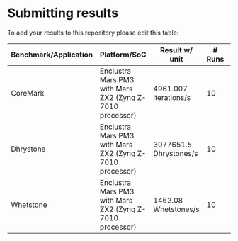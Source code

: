 # Submitting results 

To add your results to this repository please edit this table:

| Benchmark/Application | Platform/SoC                                             | Result w/ unit         | # Runs | Notes               |
|-----------------------|----------------------------------------------------------|------------------------|--------|---------------------|
| CoreMark              | Enclustra Mars PM3 with Mars ZX2 (Zynq Z-7010 processor) | 4961.007 iterations/s  | 10     | [Run details](RunningBenchmarks.md) |
| Dhrystone             | Enclustra Mars PM3 with Mars ZX2 (Zynq Z-7010 processor) | 3077651.5 Dhrystones/s | 10     | [Run details](RunningBenchmarks.md) |
| Whetstone             | Enclustra Mars PM3 with Mars ZX2 (Zynq Z-7010 processor) | 1462.08 Whetstones/s   | 10     | [Run details](RunningBenchmarks.md)|
